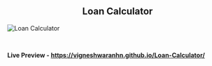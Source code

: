 <h2 align = "center">Loan Calculator</h2>

![Loan Calculator](https://user-images.githubusercontent.com/122967566/213380096-2dac11fc-653f-400d-8305-88067a5b8632.png)

<br>

**Live Preview - https://vigneshwaranhn.github.io/Loan-Calculator/**
